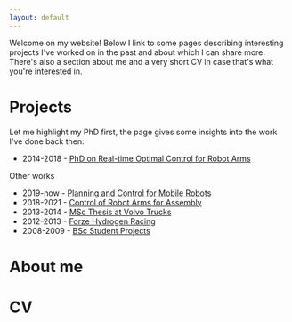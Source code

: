 ```yaml
---
layout: default
---
```


Welcome on my website! Below I link to some pages describing interesting projects I've worked on in the past and about which I can share more. There's also a section about me and a very short CV in case that's what you're interested in.

# Projects

Let me highlight my PhD first, the page gives some insights into the work I've done back then:
* 2014-2018 - [PhD on Real-time Optimal Control for Robot Arms](./phd.md)

Other works
* 2019-now - [Planning and Control for Mobile Robots](./mobile_robots.md)
* 2018-2021 - [Control of Robot Arms for Assembly](./assembly.md)
* 2013-2014 - [MSc Thesis at Volvo Trucks](./vgtt.md)
* 2012-2013 - [Forze Hydrogen Racing](./forze.md)
* 2008-2009 - [BSc Student Projects](./bsc.md)

# About me


# CV

